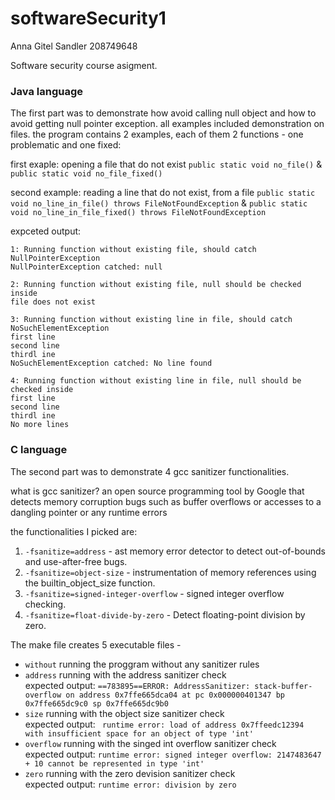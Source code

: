 # softwareSecurity1
Anna Gitel Sandler 208749648

Software security course asigment. 

 ### Java language 
The first part was to demonstrate how avoid calling null object and how to avoid getting null pointer exception.
all examples included demonstration on files. 
the program contains 2 examples, each of them 2 functions - one problematic and one fixed:

first exaple: opening a file that do not exist `public static void no_file()` & `public static void no_file_fixed()`  
  
second example: reading a line that do not exist, from a file `public static void no_line_in_file() throws FileNotFoundException` & `public static void no_line_in_file_fixed() throws FileNotFoundException`  

expceted output: 
```
1: Running function without existing file, should catch NullPointerException
NullPointerException catched: null

2: Running function without existing file, null should be checked inside
file does not exist

3: Running function without existing line in file, should catch NoSuchElementException
first line
second line
thirdl ine
NoSuchElementException catched: No line found

4: Running function without existing line in file, null should be checked inside
first line
second line
thirdl ine
No more lines
```

### C language
The second part was to demonstrate 4 gcc sanitizer functionalities. 

what is gcc sanitizer? an open source programming tool by Google that detects memory corruption bugs such as buffer overflows or accesses to a dangling pointer or any runtime errors

the functionalities I picked are: 
1. `-fsanitize=address` - ast memory error detector to detect out-of-bounds and use-after-free bugs. 
2. `-fsanitize=object-size` -  instrumentation of memory references using the builtin_object_size function.
3. `-fsanitize=signed-integer-overflow` - signed integer overflow checking.
4. `-fsanitize=float-divide-by-zero` - Detect floating-point division by zero. 

The make file creates 5 executable files -
* `without` running the proggram without any sanitizer rules  
* `address` running with the address sanitizer check  
expected output: ` ==783895==ERROR: AddressSanitizer: stack-buffer-overflow on address 0x7ffe665dca04 at pc 0x000000401347 bp 0x7ffe665dc9c0 sp 0x7ffe665dc9b0 `
* `size` running with the object size sanitizer check  
expected output: `  runtime error: load of address 0x7ffeedc12394 with insufficient space for an object of type 'int' `
* `overflow` running with the singed int overflow sanitizer check  
expected output: ` runtime error: signed integer overflow: 2147483647 + 10 cannot be represented in type 'int' `
* `zero` running with the zero devision sanitizer check  
expected output: `runtime error: division by zero`
